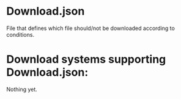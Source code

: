 # Download.json
File that defines which file should/not be downloaded according to conditions.

# Download systems supporting Download.json:
Nothing yet.
